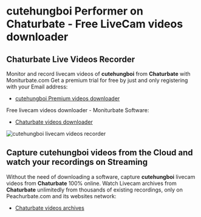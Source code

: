 # cutehungboi Performer on Chaturbate - Free LiveCam videos downloader

## Chaturbate Live Videos Recorder

Monitor and record livecam videos of **cutehungboi** from **Chaturbate** with Moniturbate.com
Get a premium trial for free by just and only registering with your Email address:
* [cutehungboi Premium videos downloader](https://moniturbate.com/request-demo-licence-key.html)

Free livecam videos downloader - Moniturbate Software:
* [Chaturbate videos downloader](https://moniturbate.com/moniturbate-download-software.html)

![cutehungboi livecam videos recorder](https://peachurnet.com/templates/moniturbate-software.png)


## Capture cutehungboi videos from the Cloud and watch your recordings on Streaming

Without the need of downloading a software, capture **cutehungboi** livecam videos from **Chaturbate** 100% online.
Watch Livecam archives from **Chaturbate** unlimitedly from thousands of existing recordings, only on Peachurbate.com and its websites network:
* [Chaturbate videos archives](https://peachurnet.com/)